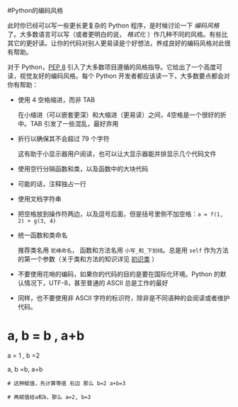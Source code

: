 #Python的编码风格

此时你已经可以写一些更长更复杂的 Python 程序，是时候讨论一下 *编码风格* 了。大多数语言可以写（或者更明白的说， *格式化* ）作几种不同的风格。有些比其它的更好读。让你的代码对别人更易读是个好想法，养成良好的编码风格对此很有帮助。

对于 Python，[PEP 8](http://www.python.org/dev/peps/pep-0008) 引入了大多数项目遵循的风格指导。它给出了一个高度可读，视觉友好的编码风格。每个 Python 开发者都应该读一下，大多数要点都会对你有帮助：

- 使用 4 空格缩进，而非 TAB

  在小缩进（可以嵌套更深）和大缩进（更易读）之间，4空格是一个很好的折中。TAB 引发了一些混乱，最好弃用

- 折行以确保其不会超过 79 个字符

  这有助于小显示器用户阅读，也可以让大显示器能并排显示几个代码文件

- 使用空行分隔函数和类，以及函数中的大块代码

- 可能的话，注释独占一行

- 使用文档字符串

- 把空格放到操作符两边，以及逗号后面，但是括号里侧不加空格：`a = f(1, 2) + g(3, 4)`

- 统一函数和类命名

  推荐类名用 `驼峰命名`， 函数和方法名用 `小写_和_下划线`。总是用 `self` 作为方法的第一个参数（关于类和方法的知识详见 [初识类](https://docs.pythontab.com/python/python3.4/classes.html#tut-firstclasses) ）

- 不要使用花哨的编码，如果你的代码的目的是要在国际化环境。Python 的默认情况下，UTF-8，甚至普通的 ASCII 总是工作的最好

- 同样，也不要使用非 ASCII 字符的标识符，除非是不同语种的会阅读或者维护代码。




# a, b = b , a+b

a =  1 , b =2

a,  b =b,  a+b



`# 这种赋值，先计算等值 右边 那么 b=2 a+b=3`

`# 再赋值给a和b，那么 a=2, b=3`